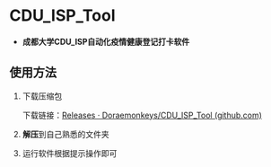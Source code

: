 # CDU_ISP_Tool
- **成都大学CDU_ISP自动化疫情健康登记打卡软件**





## 使用方法

1. 下载压缩包

    下载链接：[Releases · Doraemonkeys/CDU_ISP_Tool (github.com)](https://github.com/Doraemonkeys/CDU_ISP_Tool/releases)

   

2. **解压**到自己熟悉的文件夹

3. 运行软件根据提示操作即可

